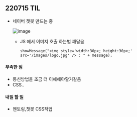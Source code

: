 ## 220715 TIL 

- 네이버 챗봇 만드는 중

  ![image](https://user-images.githubusercontent.com/103401972/179224857-989d28be-4af4-4260-bfab-2d73a582673f.png)

  - JS 에서 이미지 호출 하는법 깨달음

    ```
    showMessage("<img style='width:30px; height:30px;'  src='/images/logo.jpg' /> : " + message);
    ```

    

#### 부족한 점

- 통신방법을 조금 더 이해해야할거같음
- CSS..

#### 내일 할 일

- 멘토링,챗봇 CSS작업